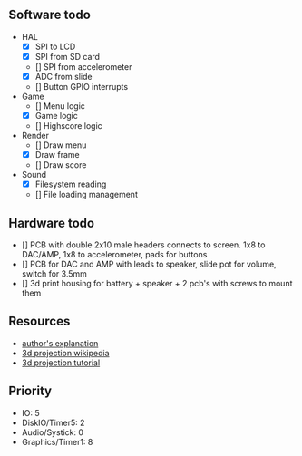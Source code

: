 ## Software todo

- HAL
    - [x] SPI to LCD
    - [x] SPI from SD card
    - [] SPI from accelerometer
    - [x] ADC from slide
    - [] Button GPIO interrupts
- Game
    - [] Menu logic
    - [x] Game logic
    - [] Highscore logic
- Render
    - [] Draw menu
    - [x] Draw frame
    - [] Draw score
- Sound
    - [x] Filesystem reading
    - [] File loading management

## Hardware todo

- [] PCB with double 2x10 male headers connects to screen. 1x8 to DAC/AMP, 1x8 to accelerometer, pads for buttons
- [] PCB for DAC and AMP with leads to speaker, slide pot for volume, switch for 3.5mm
- [] 3d print housing for battery + speaker + 2 pcb's with screws to mount them

## Resources

- [author's explanation](https://web.archive.org/web/20060615142050/http://www.flecko.net:80/cubefield.html)
- [3d projection wikipedia](https://en.wikipedia.org/wiki/3D_projection)
- [3d projection tutorial](https://www.scratchapixel.com/lessons/3d-basic-rendering/computing-pixel-coordinates-of-3d-point/mathematics-computing-2d-coordinates-of-3d-points)

## Priority
- IO: 5
- DiskIO/Timer5: 2
- Audio/Systick: 0
- Graphics/Timer1: 8